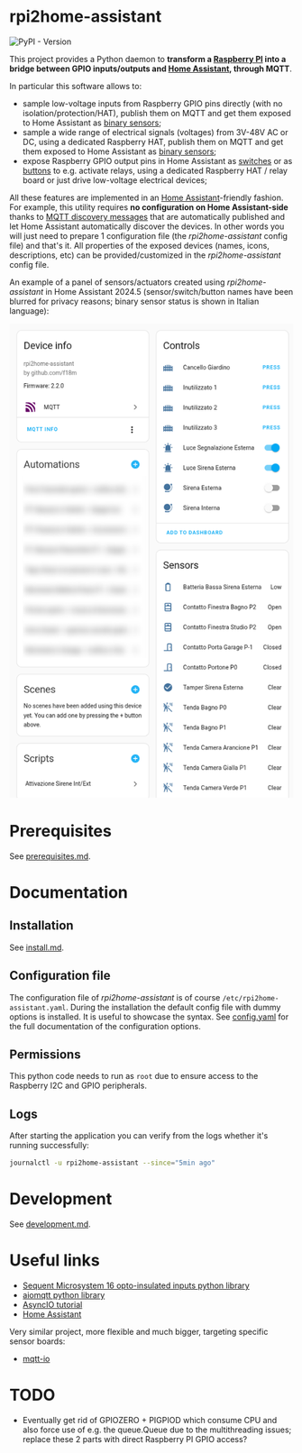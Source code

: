 # rpi2home-assistant

![PyPI - Version](https://img.shields.io/pypi/v/rpi2home-assistant)

This project provides a Python daemon to **transform a [Raspberry PI](https://www.raspberrypi.com/) into a bridge between GPIO inputs/outputs and [Home Assistant](https://www.home-assistant.io/), through MQTT**.

In particular this software allows to:
* sample low-voltage inputs from Raspberry GPIO pins directly (with no isolation/protection/HAT), publish them on MQTT and get them exposed to Home Assistant as [binary sensors](https://www.home-assistant.io/integrations/binary_sensor.mqtt/);
* sample a wide range of electrical signals (voltages) from 3V-48V AC or DC, using a dedicated Raspberry HAT, publish them on MQTT and get them exposed to Home Assistant as [binary sensors](https://www.home-assistant.io/integrations/binary_sensor.mqtt/);
* expose Raspberry GPIO output pins in Home Assistant as [switches](https://www.home-assistant.io/integrations/switch.mqtt/) or as [buttons](https://www.home-assistant.io/integrations/button.mqtt/) to e.g. activate relays, using a dedicated Raspberry HAT / relay board or just drive low-voltage electrical devices;

All these features are implemented in an [Home Assistant](https://www.home-assistant.io/)-friendly fashion.
For example, this utility requires **no configuration on Home Assistant-side** thanks to [MQTT discovery messages](https://www.home-assistant.io/integrations/mqtt/#mqtt-discovery) that are automatically published and let Home Assistant automatically discover the devices. In other words you will just need to prepare 1 configuration file (the _rpi2home-assistant_ config file) and that's it.
All properties of the exposed devices (names, icons, descriptions, etc) can be provided/customized in the _rpi2home-assistant_ config file.

An example of a panel of sensors/actuators created using _rpi2home-assistant_ in Home Assistant 2024.5 (sensor/switch/button names have been blurred for privacy reasons; binary sensor status is shown in Italian language):

![Home Assistant screenshot](/docs/screenshot1.png?raw=true "Home Assistant screenshot")


# Prerequisites

See [prerequisites.md](docs/prerequisites.md).

# Documentation

## Installation

See [install.md](docs/install.md).

## Configuration file

The configuration file of _rpi2home-assistant_ is of course `/etc/rpi2home-assistant.yaml`.
During the installation the default config file with dummy options is installed.
It is useful to showcase the syntax. See [config.yaml](config.yaml) for 
the full documentation of the configuration options.

## Permissions

This python code needs to run as `root` due to ensure access to the Raspberry I2C and GPIO peripherals.

## Logs

After starting the application you can verify from the logs whether it's running successfully:

```sh
journalctl -u rpi2home-assistant --since="5min ago"
```


# Development

See [development.md](docs/development.md).


# Useful links

* [Sequent Microsystem 16 opto-insulated inputs python library](https://github.com/SequentMicrosystems/16inpind-rpi)
* [aiomqtt python library](https://github.com/sbtinstruments/aiomqtt)
* [AsyncIO tutorial](https://realpython.com/python-concurrency/#asyncio-version)
* [Home Assistant](https://www.home-assistant.io/)

Very similar project, more flexible and much bigger, targeting specific sensor boards:
* [mqtt-io](https://github.com/flyte/mqtt-io)


# TODO

- Eventually get rid of GPIOZERO + PIGPIOD which consume CPU and also force use of e.g. the queue.Queue due to
  the multithreading issues; replace these 2 parts with direct Raspberry PI GPIO access?
